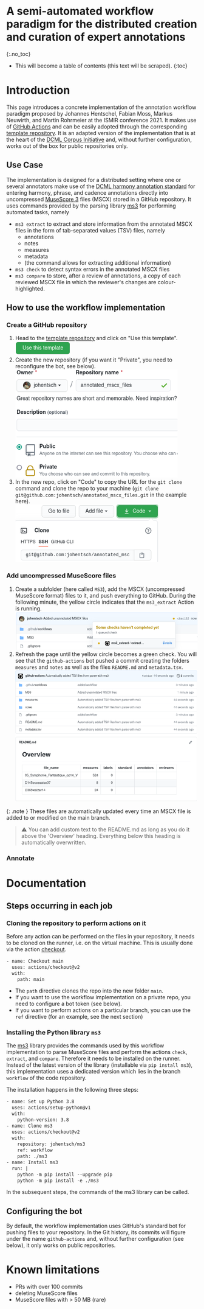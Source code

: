 # A semi-automated workflow paradigm for the distributed creation and curation of expert annotations
{:.no_toc}

* This will become a table of contents (this text will be scraped).
{:toc}

# Introduction

This page introduces a concrete implementation of the annotation workflow paradigm
proposed by Johannes Hentschel, Fabian Moss, Markus Neuwirth, and Martin Rohrmeier
at the ISMIR conference 2021. It makes use of
[GitHub Actions](https://github.com/features/actions) and can be easily adopted
through the corresponding [template repository](https://github.com/DCMLab/annotation_workflow_template/tree/ismir2021).
It is an adapted version of the implementation that is at the heart of the
[DCML Corpus Initiative](https://www.epfl.ch/labs/dcml/projects/corpus-project/)
and, without further configuration, works out of the box for public repositories
only.

## Use Case

The implementation is designed for a distributed setting where one or several
annotators make use of the [DCML harmony annotation standard](https://github.com/DCMLab/standards)
for entering harmony, phrase, and cadence annotations directly into
uncompressed [MuseScore 3](https://musescore.org/) files (MSCX)
stored in a GitHub repository. It uses commands provided by the parsing library
[ms3](https://pypi.org/project/ms3/) for performing automated tasks, namely

* `ms3 extract` to extract and store information from the annotated MSCX files
  in the form of tab-separated values (TSV) files, namely
  * annotations
  * notes
  * measures
  * metadata
  * (the command allows for extracting additional information)
* `ms3 check` to detect syntax errors in the annotated MSCX files
* `ms3 compare` to store, after a review of annotations, a copy of each reviewed
  MSCX file in which the reviewer's changes are colour-highlighted.

## How to use the workflow implementation

### Create a GitHub repository

1. Head to the [template repository](https://github.com/DCMLab/annotation_workflow_template/tree/ismir2021)
   and click on "Use this template".\
   ![Use this template button](img/use_this_template.png)
1. Create the new repository (if you want it "Private", you need to reconfigure
   the bot, see below).\
   ![Create repository](img/create_repo.png)
1. In the new repo, click on "Code" to copy the URL for the `git clone` command
   and clone the repo to your machine (`git clone git@github.com:johentsch/annotated_mscx_files.git`
   in the example here).\
   ![Get clone URL](img/clone_url.png)

### Add uncompressed MuseScore files

1. Create a subfolder (here called `MS3`), add the MSCX (uncompressed MuseScore
   format) files to it, and push everything to GitHub. During the following
   minute, the yellow circle indicates that the `ms3_extract` Action is running.\
   ![ms3_extract action in progress](img/add_extract.png)
1. Refresh the page until the yellow circle becomes a green check. You will
   see that the `github-actions` bot pushed a commit creating the folders
   `measures` and `notes` as well as the files `README.md` and `metadata.tsv`.\
   ![Commit created by the bot](img/after_extract.png)

{: .note }
These files are automatically updated every time an MSCX file is added to or
modified on the main branch.

> :warning: You can add custom text to the README.md as long as you do it above
> the 'Overview' heading. Everything below this heading is automatically overwritten.

### Annotate

# Documentation

## Steps occurring in each job

### Cloning the repository to perform actions on it

Before any action can be performed on the files in your repository, it needs
to be cloned on the runner, i.e. on the virtual machine. This is usually done
via the action [checkout](https://github.com/actions/checkout).

    - name: Checkout main
      uses: actions/checkout@v2
      with:
        path: main

* The `path` directive clones the repo into the new folder `main`.
* If you want to use the workflow implementation on a private repo, you need to
  configure a bot token (see below).
* If you want to perform actions on a particular branch, you can use the `ref`
  directive (for an example, see the next section)

### Installing the Python library `ms3`

The [ms3](https://pypi.org/project/ms3/) library provides the commands used
by this workflow implementation to parse MuseScore files and perform the
actions `check`, `extract`, and `compare`. Therefore it needs to be installed
on the runner. Instead of the latest version of the library (installable
via `pip install ms3`), this implementation uses a dedicated version which
lies in the branch `workflow` of the code repository.

The installation happens in the following three steps:

    - name: Set up Python 3.8
      uses: actions/setup-python@v1
      with:
        python-version: 3.8
    - name: Clone ms3
      uses: actions/checkout@v2
      with:
        repository: johentsch/ms3
        ref: workflow
        path: ./ms3
    - name: Install ms3
      run: |
        python -m pip install --upgrade pip
        python -m pip install -e ./ms3

In the subsequent steps, the commands of the ms3 library can be called.

## Configuring the bot

By default, the workflow implementation uses GitHub's standard bot for pushing
files to your repository. In the Git history, its commits will figure under
the name `github-actions` and, without further configuration (see below),
it only works on public repositories.

# Known limitations

* PRs with over 100 commits
* deleting MuseScore files
* MuseScore files with > 50 MB (rare)
